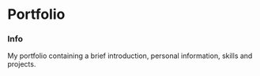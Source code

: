 # Portfolio

### Info

My portfolio containing a brief introduction, personal information, skills and projects.
